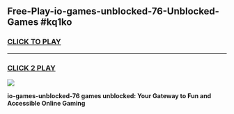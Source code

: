 
## Free-Play-io-games-unblocked-76-Unblocked-Games #kq1ko
<h3>
<a href="https://news.freeplayer.one?title=io-games-unblocked-76&ref=8M">CLICK TO PLAY</a></h3>
<hr>

<h3>
<a href="https://news.freeplayer.one?title=io-games-unblocked-76&ref=8M">CLICK 2 PLAY</a>
  
</h3>

<a href="https://news.freeplayer.one?title=io-games-unblocked-76&ref=8M"><img src="https://clearcache.store/games.png"></a>


**io-games-unblocked-76 games unblocked: Your Gateway to Fun and Accessible Online Gaming**
